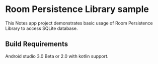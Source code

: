# Room Persistence Library sample

This Notes app project demonstrates basic usage of Room Persistence Library to access SQLite database.


## Build Requirements

Android studio 3.0 Beta or 2.0 with kotlin support.